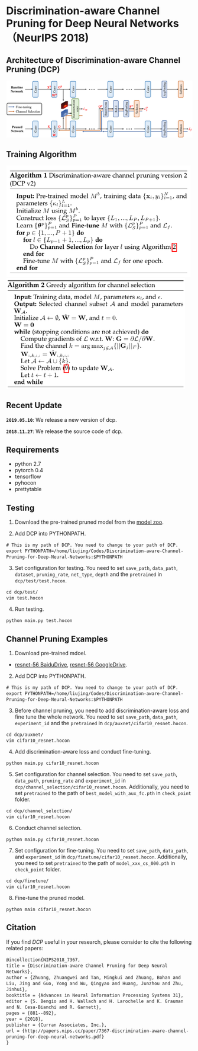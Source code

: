 # Discrimination-aware Channel Pruning for Deep Neural Networks （NeurIPS 2018)

## Architecture of Discrimination-aware Channel Pruning (DCP)

![Architecture of DCP](./imgs/supervised_pruning_framework_v12.png)

## Training Algorithm

<img height="300" src="./imgs/algorithm_1.png"/>
<img height="300" src="./imgs/algorithm_2.png"/>

## Recent Update

**`2019.05.10`**: We release a new version of dcp.

**`2018.11.27`**: We release the source code of dcp.

## Requirements

* python 2.7
* pytorch 0.4
* tensorflow
* pyhocon
* prettytable

## Testing

1. Download the pre-trained pruned model from the [model zoo](https://github.com/SCUT-AILab/DCP/wiki/Model-Zoo).

2. Add DCP into PYTHONPATH.
```Shell
# This is my path of DCP. You need to change to your path of DCP.
export PYTHONPATH=/home/liujing/Codes/Discrimination-aware-Channel-Pruning-for-Deep-Neural-Networks:$PYTHONPATH
```

3. Set configuration for testing.
You need to set `save_path`, `data_path`, `dataset`, `pruning_rate`, `net_type`, `depth` and the `pretrained` in `dcp/test/test.hocon`.

```Shell
cd dcp/test/
vim test.hocon
```

4. Run testing.
```Shell
python main.py test.hocon
```

## Channel Pruning Examples

1. Download pre-trained mdoel.
* [resnet-56 BaiduDrive](https://pan.baidu.com/s/1HFXzHNHFDa57RlVk2W71Aw), [resnet-56 GoogleDrive](https://drive.google.com/open?id=1nCIqcSkFdErtmgNUfwW2RDN6EUlFfTfa).

2. Add DCP into PYTHONPATH.
```Shell
# This is my path of DCP. You need to change to your path of DCP.
export PYTHONPATH=/home/liujing/Codes/Discrimination-aware-Channel-Pruning-for-Deep-Neural-Networks:$PYTHONPATH
```

3. Before channel pruning, you need to add discrimination-aware loss and fine tune the whole network. You need to set `save_path`, `data_path`, `experiment_id` and the `pretrained` in `dcp/auxnet/cifar10_resnet.hocon`.
```Shell
cd dcp/auxnet/
vim cifar10_resnet.hocon
```

4. Add discrimination-aware loss and conduct fine-tuning.
```Shell
python main.py cifar10_resnet.hocon
```

5. Set configuration for channel selection. You need to set `save_path`, `data_path`, `pruning_rate` and `experiment_id` in `dcp/channel_selection/cifar10_resnet.hocon`. Additionally, you need to set `pretrained` to the path of `best_model_with_aux_fc.pth` in `check_point` folder.
```Shell
cd dcp/channel_selection/
vim cifar10_resnet.hocon
```

6. Conduct channel selection.
```Shell
python main.py cifar10_resnet.hocon
```

7. Set configuration for fine-tuning. You need to set `save_path`, `data_path`, and `experiment_id` in `dcp/finetune/cifar10_resnet.hocon`. Additionally, you need to set `pretrained` to the path of `model_xxx_cs_000.pth` in `check_point` folder.
```Shell
cd dcp/finetune/
vim cifar10_resnet.hocon
```

8. Fine-tune the pruned model.
```Shell
python main cifar10_resnet.hocon
```

## Citation
If you find *DCP* useful in your research, please consider to cite the following related papers:
```
@incollection{NIPS2018_7367,
title = {Discrimination-aware Channel Pruning for Deep Neural Networks},
author = {Zhuang, Zhuangwei and Tan, Mingkui and Zhuang, Bohan and Liu, Jing and Guo, Yong and Wu, Qingyao and Huang, Junzhou and Zhu, Jinhui},
booktitle = {Advances in Neural Information Processing Systems 31},
editor = {S. Bengio and H. Wallach and H. Larochelle and K. Grauman and N. Cesa-Bianchi and R. Garnett},
pages = {881--892},
year = {2018},
publisher = {Curran Associates, Inc.},
url = {http://papers.nips.cc/paper/7367-discrimination-aware-channel-pruning-for-deep-neural-networks.pdf}
}

```